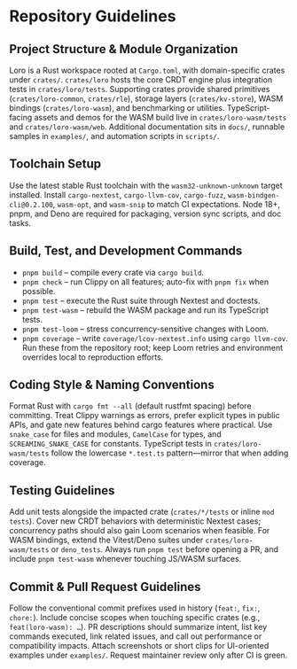 # Repository Guidelines

## Project Structure & Module Organization
Loro is a Rust workspace rooted at `Cargo.toml`, with domain-specific crates under `crates/`. `crates/loro` hosts the core CRDT engine plus integration tests in `crates/loro/tests`. Supporting crates provide shared primitives (`crates/loro-common`, `crates/rle`), storage layers (`crates/kv-store`), WASM bindings (`crates/loro-wasm`), and benchmarking or utilities. TypeScript-facing assets and demos for the WASM build live in `crates/loro-wasm/tests` and `crates/loro-wasm/web`. Additional documentation sits in `docs/`, runnable samples in `examples/`, and automation scripts in `scripts/`.

## Toolchain Setup
Use the latest stable Rust toolchain with the `wasm32-unknown-unknown` target installed. Install `cargo-nextest`, `cargo-llvm-cov`, `cargo-fuzz`, `wasm-bindgen-cli@0.2.100`, `wasm-opt`, and `wasm-snip` to match CI expectations. Node 18+, pnpm, and Deno are required for packaging, version sync scripts, and doc tasks.

## Build, Test, and Development Commands
- `pnpm build` – compile every crate via `cargo build`.
- `pnpm check` – run Clippy on all features; auto-fix with `pnpm fix` when possible.
- `pnpm test` – execute the Rust suite through Nextest and doctests.
- `pnpm test-wasm` – rebuild the WASM package and run its TypeScript tests.
- `pnpm test-loom` – stress concurrency-sensitive changes with Loom.
- `pnpm coverage` – write `coverage/lcov-nextest.info` using `cargo llvm-cov`.
Run these from the repository root; keep Loom retries and environment overrides local to reproduction efforts.

## Coding Style & Naming Conventions
Format Rust with `cargo fmt --all` (default rustfmt spacing) before committing. Treat Clippy warnings as errors, prefer explicit types in public APIs, and gate new features behind cargo features where practical. Use `snake_case` for files and modules, `CamelCase` for types, and `SCREAMING_SNAKE_CASE` for constants. TypeScript tests in `crates/loro-wasm/tests` follow the lowercase `*.test.ts` pattern—mirror that when adding coverage.

## Testing Guidelines
Add unit tests alongside the impacted crate (`crates/*/tests` or inline `mod tests`). Cover new CRDT behaviors with deterministic Nextest cases; concurrency paths should also gain Loom scenarios when feasible. For WASM bindings, extend the Vitest/Deno suites under `crates/loro-wasm/tests` or `deno_tests`. Always run `pnpm test` before opening a PR, and include `pnpm test-wasm` whenever touching JS/WASM surfaces.

## Commit & Pull Request Guidelines
Follow the conventional commit prefixes used in history (`feat:`, `fix:`, `chore:`). Include concise scopes when touching specific crates (e.g., `feat(loro-wasm): …`). PR descriptions should summarize intent, list key commands executed, link related issues, and call out performance or compatibility impacts. Attach screenshots or short clips for UI-oriented examples under `examples/`. Request maintainer review only after CI is green.
